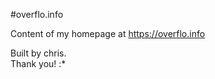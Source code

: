 #overflo.info

Content of my homepage at https://overflo.info


Built by chris.<br/>
Thank you! :*


